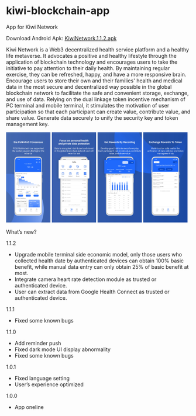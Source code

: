 # kiwi-blockchain-app
App for Kiwi Network

Download Android Apk: [KiwiNetwork.1.1.2.apk](https://github.com/Kiwihealthcare-Network/kiwi-blockchain-app/releases/download/v1.1.2/KiwiNetwork.1.1.2.apk)

Kiwi Network is a Web3 decentralized health service platform and a healthy life metaverse. It advocates a positive and healthy lifestyle through the application of blockchain technology and encourages users to take the initiative to pay attention to their daily health. By maintaining regular exercise, they can be refreshed, happy, and have a more responsive brain. Encourage users to store their own and their families' health and medical data in the most secure and decentralized way possible in the global blockchain network to facilitate the safe and convenient storage, exchange, and use of data. Relying on the dual linkage token incentive mechanism of PC terminal and mobile terminal, it stimulates the motivation of user participation so that each participant can create value, contribute value, and share value. Generate data securely to unify the security key and token management key.

<img src="./img/pic_01.jpg" width="24%"> <img src="./img/pic_02.jpg" width="24%"> <img src="./img/pic_03.jpg" width="24%"> <img src="./img/pic_04.jpg" width="24%">

What’s new?

1.1.2
- Upgrade mobile terminal side economic model, only those users who collected health date by authenticated devices can obtain 100% basic benefit, while manual data entry can only obtain 25% of basic benefit at most.
- Integrate camera heart rate detection module as trusted or authenticated device.
- User can extract data from Google Health Connect as trusted or authenticated device.

1.1.1
- Fixed some known bugs

1.1.0
- Add reminder push
- Fixed dark mode UI display abnormality
- Fixed some known bugs

1.0.1
- Fixed language setting
- User’s experience optimized

1.0.0
- App oneline




